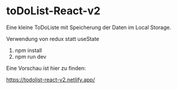 # toDoList-React-v2

Eine kleine ToDoListe mit Speicherung der Daten im Local Storage.

Verwendung von redux statt useState

1. npm install
2. npm run dev

Eine Vorschau ist hier zu finden:

 https://todolist-react-v2.netlify.app/
